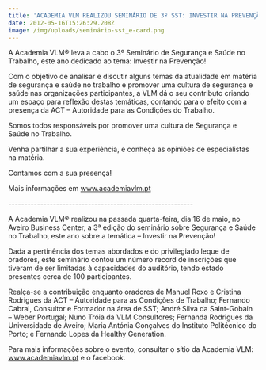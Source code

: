 ```yaml
---
title: 'ACADEMIA VLM REALIZOU SEMINÁRIO DE 3º SST: INVESTIR NA PREVENÇÃO!'
date: 2012-05-16T15:26:29.208Z
image: /img/uploads/seminário-sst_e-card.png
---
```

A Academia VLM® leva a cabo o 3º Seminário de Segurança e Saúde no Trabalho, este ano dedicado ao tema: Investir na Prevenção!

 Com o objetivo de analisar e discutir alguns temas da atualidade em matéria de segurança e saúde no trabalho e promover uma cultura de segurança e saúde nas organizações participantes, a VLM dá o seu contributo criando um espaço para reflexão destas temáticas, contando para o efeito com a presença da ACT – Autoridade para as Condições do Trabalho.

Somos todos responsáveis por promover uma cultura de Segurança e Saúde no Trabalho.

Venha partilhar a sua experiência, e conheça as opiniões de especialistas na matéria.

Contamos com a sua presença!

Mais informações em www.academiavlm.pt

\----------------------------------------------------------

A Academia VLM® realizou na passada quarta-feira, dia 16 de maio, no Aveiro Business Center, a 3ª edição do seminário sobre Segurança e Saúde no Trabalho, este ano sobre a temática – Investir na Prevenção!



Dada a pertinência dos temas abordados e do privilegiado leque de oradores, este seminário contou um número record de inscrições que tiveram de ser limitadas à capacidades do auditório, tendo estado presentes cerca de 100 participantes.



Realça-se a contribuição enquanto oradores de Manuel Roxo e Cristina Rodrigues da ACT – Autoridade para as Condições de Trabalho; Fernando Cabral, Consultor e Formador na área de SST; André Silva da Saint-Gobain – Weber Portugal; Nuno Tróia da VLM Consultores; Fernanda Rodrigues da Universidade de Aveiro; Maria Antónia Gonçalves do Instituto Politécnico do Porto; e Fernando Lopes da Healthy Generation.



Para mais informações sobre o evento, consultar o sítio da Academia VLM: www.academiavlm.pt e o facebook.
